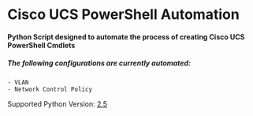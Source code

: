 # Cisco UCS PowerShell Automation



#### Python Script designed to automate the process of creating Cisco UCS PowerShell Cmdlets ####

##### The following configurations are currently automated: #####

    - VLAN
    - Network Control Policy
    
Supported Python Version: [2.5](https://www.python.org/download/releases/2.5/)


